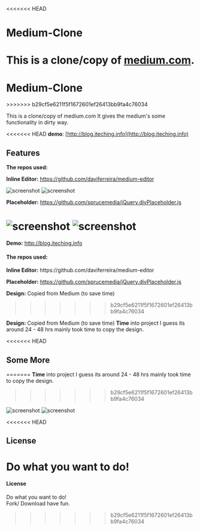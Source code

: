 <<<<<<< HEAD
# Medium-Clone

This is a clone/copy of [medium.com](https://medium.com).
=======
<h1>Medium-Clone</h1>
>>>>>>> b29cf5e6211f5f1672601ef26413bb9fa4c76034

This is a clone/copy of medium.com
It gives the medium's some functionality in dirty way.

<<<<<<< HEAD
__demo__: [http://blog.iteching.info](http://blog.iteching.info)

## Features

__The repos used:__

__Inline Editor:__ https://github.com/daviferreira/medium-editor

![screenshot](https://raw.github.com/imnpandey/medium-clone/master/demo-images/post.jpg)
![screenshot](https://raw.github.com/imnpandey/medium-clone/master/demo-images/post-edit.jpg)

__Placeholder:__ https://github.com/sprucemedia/jQuery.divPlaceholder.js

![screenshot](https://raw.github.com/imnpandey/medium-clone/master/demo-images/new-post.jpg)
![screenshot](https://raw.github.com/imnpandey/medium-clone/master/demo-images/new-post-placeholder.jpg)
=======

<b>Demo:</b> http://blog.iteching.info


<h4>The repos used:</h4>
<b>Inline Editor:</b> https://github.com/daviferreira/medium-editor

<b>Placeholder:</b> https://github.com/sprucemedia/jQuery.divPlaceholder.js

<b>Design:</b> Copied from Medium (to save time)
>>>>>>> b29cf5e6211f5f1672601ef26413bb9fa4c76034

__Design:__ Copied from Medium (to save time)
__Time__ into project I guess its around 24 - 48 hrs mainly took time to copy the design.

<<<<<<< HEAD
## Some More
=======
<b>Time</b> into project I guess its around 24 - 48 hrs mainly took time to copy the design.
>>>>>>> b29cf5e6211f5f1672601ef26413bb9fa4c76034

![screenshot](https://raw.github.com/imnpandey/medium-clone/master/demo-images/profile.jpg)
![screenshot](https://raw.github.com/imnpandey/medium-clone/master/demo-images/profile-edit.jpg)

<<<<<<< HEAD
## License

Do what you want to do!
=======
<h4>License</h4>

Do what you want to do!<br>
Fork/ Download have fun.<br>
>>>>>>> b29cf5e6211f5f1672601ef26413bb9fa4c76034
